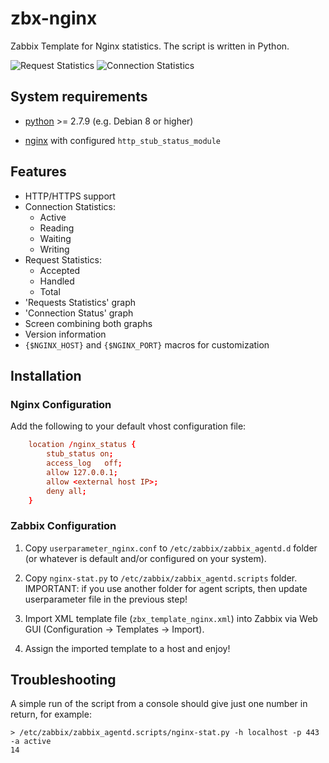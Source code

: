 # zbx-nginx

Zabbix Template for Nginx statistics. The script is written in Python.

![Request Statistics](https://github.com/sfuerte/zbx-nginx/blob/master/images/zbx_nginx-request_stats.png)
![Connection Statistics](https://github.com/sfuerte/zbx-nginx/blob/master/images/zbx_nginx-conn_status.png)

## System requirements

- [python](http://www.python.org/downloads/) >= 2.7.9 (e.g. Debian 8 or higher)

- [nginx](http://nginx.org/) with configured `http_stub_status_module`

## Features

- HTTP/HTTPS support
- Connection Statistics:
  - Active
  - Reading
  - Waiting
  - Writing
- Request Statistics:
  - Accepted
  - Handled
  - Total
- 'Requests Statistics' graph
- 'Connection Status' graph
- Screen combining both graphs
- Version information
- `{$NGINX_HOST}` and `{$NGINX_PORT}` macros for customization

## Installation

### Nginx Configuration

Add the following to your default vhost configuration file:

```conf
    location /nginx_status {
        stub_status on;
        access_log   off;
        allow 127.0.0.1;
        allow <external host IP>;
        deny all;
    }
```

### Zabbix Configuration

1) Copy `userparameter_nginx.conf` to `/etc/zabbix/zabbix_agentd.d` folder (or whatever is default and/or configured on your system).

1) Copy `nginx-stat.py` to `/etc/zabbix/zabbix_agentd.scripts` folder.
IMPORTANT: if you use another folder for agent scripts, then update userparameter file in the previous step!

1) Import XML template file (`zbx_template_nginx.xml`) into Zabbix via Web GUI (Configuration -> Templates -> Import).

1) Assign the imported template to a host and enjoy!

## Troubleshooting

A simple run of the script from a console should give just one number in return, for example:

```shell
> /etc/zabbix/zabbix_agentd.scripts/nginx-stat.py -h localhost -p 443 -a active
14
```
